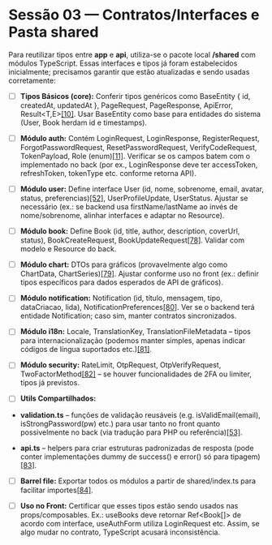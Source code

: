 # Sessão 03 — Contratos/Interfaces e Pasta **shared**

Para reutilizar tipos entre **app** e **api**, utiliza-se o pacote local **/shared** com módulos TypeScript. Essas interfaces e tipos já foram estabelecidos inicialmente; precisamos garantir que estão atualizadas e sendo usadas corretamente:

* [ ] **Tipos Básicos (core):** Conferir tipos genéricos como BaseEntity { id, createdAt, updatedAt }, PageRequest, PageResponse, ApiError, Result\<T,E\>[\[10\]](https://github.com/tiagohaasouza/hero-alpha/blob/85e28bcc6b12e118f300d17cfad3d2c37f2760ab/app/ROADMAP.md#L69-L77). Usar BaseEntity como base para entidades do sistema (User, Book herdam id e timestamps).

* [ ] **Módulo auth:** Contém LoginRequest, LoginResponse, RegisterRequest, ForgotPasswordRequest, ResetPasswordRequest, VerifyCodeRequest, TokenPayload, Role (enum)[\[11\]](https://github.com/tiagohaasouza/hero-alpha/blob/85e28bcc6b12e118f300d17cfad3d2c37f2760ab/app/ROADMAP.md#L71-L79). Verificar se os campos batem com o implementado no back (por ex., LoginResponse deve ter accessToken, refreshToken, tokenType etc. conforme retorna API).

* [ ] **Módulo user:** Define interface User (id, nome, sobrenome, email, avatar, status, preferencias)[\[52\]](https://github.com/tiagohaasouza/hero-alpha/blob/85e28bcc6b12e118f300d17cfad3d2c37f2760ab/app/ROADMAP.md#L73-L81), UserProfileUpdate, UserStatus. Ajustar se necessário (ex.: se backend usa firstName/lastName ao invés de nome/sobrenome, alinhar interfaces e adaptar no Resource).

* [ ] **Módulo book:** Define Book (id, title, author, description, coverUrl, status), BookCreateRequest, BookUpdateRequest[\[78\]](https://github.com/tiagohaasouza/hero-alpha/blob/85e28bcc6b12e118f300d17cfad3d2c37f2760ab/app/ROADMAP.md#L75-L83). Validar com modelo e Resource do back.

* [ ] **Módulo chart:** DTOs para gráficos (provavelmente algo como ChartData, ChartSeries)[\[79\]](https://github.com/tiagohaasouza/hero-alpha/blob/85e28bcc6b12e118f300d17cfad3d2c37f2760ab/app/ROADMAP.md#L77-L85). Ajustar conforme uso no front (ex.: definir tipos específicos para dados esperados de API de gráficos).

* [ ] **Módulo notification:** Notification (id, título, mensagem, tipo, dataCriacao, lida), NotificationPreferences[\[80\]](https://github.com/tiagohaasouza/hero-alpha/blob/85e28bcc6b12e118f300d17cfad3d2c37f2760ab/app/ROADMAP.md#L79-L83). Ver se o backend terá entidade Notification; caso sim, manter contratos sincronizados.

* [ ] **Módulo i18n:** Locale, TranslationKey, TranslationFileMetadata – tipos para internacionalização (podemos manter simples, apenas indicar códigos de língua suportados etc.)[\[81\]](https://github.com/tiagohaasouza/hero-alpha/blob/85e28bcc6b12e118f300d17cfad3d2c37f2760ab/app/ROADMAP.md#L81-L84).

* [ ] **Módulo security:** RateLimit, OtpRequest, OtpVerifyRequest, TwoFactorMethod[\[82\]](https://github.com/tiagohaasouza/hero-alpha/blob/85e28bcc6b12e118f300d17cfad3d2c37f2760ab/app/ROADMAP.md#L81-L85) – se houver funcionalidades de 2FA ou limiter, tipos já previstos.

* [ ] **Utils Compartilhados:**

* **validation.ts** – funções de validação reusáveis (e.g. isValidEmail(email), isStrongPassword(pw) etc.) para usar tanto no front quanto possivelmente no back (via tradução para PHP ou referência)[\[53\]](https://github.com/tiagohaasouza/hero-alpha/blob/85e28bcc6b12e118f300d17cfad3d2c37f2760ab/app/ROADMAP.md#L87-L95).

* **api.ts** – helpers para criar estruturas padronizadas de resposta (pode conter implementações dummy de success() e error() só para tipagem)[\[83\]](https://github.com/tiagohaasouza/hero-alpha/blob/85e28bcc6b12e118f300d17cfad3d2c37f2760ab/app/ROADMAP.md#L89-L92).

* [ ] **Barrel file:** Exportar todos os módulos a partir de shared/index.ts para facilitar importes[\[84\]](https://github.com/tiagohaasouza/hero-alpha/blob/85e28bcc6b12e118f300d17cfad3d2c37f2760ab/app/ROADMAP.md#L87-L94).

* [ ] **Uso no Front:** Certificar que esses tipos estão sendo usados nas props/composables. Ex.: useBooks deve retornar Ref\<Book\[\]\> de acordo com interface, useAuthForm utiliza LoginRequest etc. Assim, se algo mudar no contrato, TypeScript acusará inconsistência.
